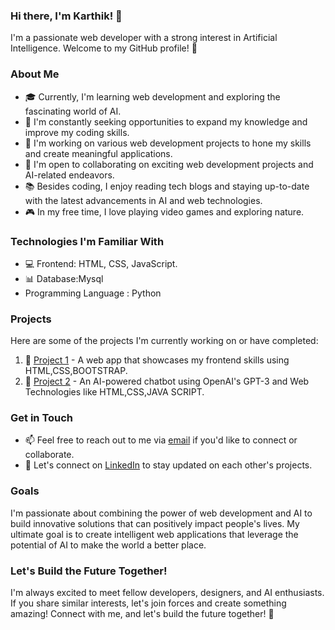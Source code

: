 ### Hi there, I'm Karthik! 👋

I'm a passionate web developer with a strong interest in Artificial Intelligence. Welcome to my GitHub profile! 🌟

### About Me

- 🎓 Currently, I'm learning web development and exploring the fascinating world of AI.
- 🌱 I'm constantly seeking opportunities to expand my knowledge and improve my coding skills.
- 🔭 I'm working on various web development projects to hone my skills and create meaningful applications.
- 🤝 I'm open to collaborating on exciting web development projects and AI-related endeavors.
- 📚 Besides coding, I enjoy reading tech blogs and staying up-to-date with the latest advancements in AI and web technologies.
- 🎮 In my free time, I love playing video games and exploring nature.

### Technologies I'm Familiar With

- 💻 Frontend: HTML, CSS, JavaScript.
- 📊 Database:Mysql
- Programming Language : Python

### Projects

Here are some of the projects I'm currently working on or have completed:

1. 🚀 [Project 1](https://karthikk.ccbp.tech/) -  A web app that showcases my frontend skills using HTML,CSS,BOOTSTRAP.  
2. 🤖 [Project 2](https://karthikai.ccbp.tech/) - An AI-powered chatbot using OpenAI's GPT-3 and Web Technologies like HTML,CSS,JAVA SCRIPT.

### Get in Touch

- 📫 Feel free to reach out to me via [email](karthikclgwork@gmail.com) if you'd like to connect or collaborate.
- 💼 Let's connect on [LinkedIn](www.linkedin.com/in/karthikkovuri) to stay updated on each other's projects.

### Goals

I'm passionate about combining the power of web development and AI to build innovative solutions that can positively impact people's lives. My ultimate goal is to create intelligent web applications that leverage the potential of AI to make the world a better place.

### Let's Build the Future Together!

I'm always excited to meet fellow developers, designers, and AI enthusiasts. If you share similar interests, let's join forces and create something amazing! Connect with me, and let's build the future together! 🚀


